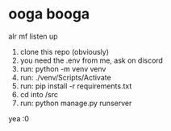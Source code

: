# ooga booga

alr mf listen up

1. clone this repo (obviously)
2. you need the .env from me, ask on discord
3. run: python -m venv venv
4. run: ./venv/Scripts/Activate
5. run: pip install -r requirements.txt
6. cd into /src
7. run: python manage.py runserver

yea :0
